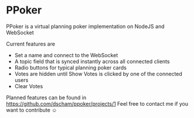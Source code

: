 # PPoker
PPoker is a virtual planning poker implementation on NodeJS and WebSocket

Current features are
 - Set a name and connect to the WebSocket
 - A topic field that is synced instantly across all connected clients
 - Radio buttons for typical planning poker cards
 - Votes are hidden until Show Votes is clicked by one of the connected users
 - Clear Votes
 
Planned features can be found in https://github.com/dscham/ppoker/projects/1
Feel free to contact me if you want to contribute ☺
